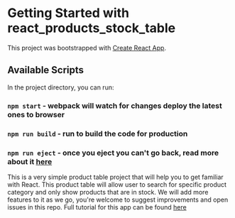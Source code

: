 # Getting Started with react_products_stock_table

This project was bootstrapped with [Create React App](https://github.com/facebook/create-react-app).

## Available Scripts

In the project directory, you can run:

### `npm start` - webpack will watch for changes deploy the latest ones to browser

### `npm run build` - run to build the code for production

### `npm run eject` - once you eject you can't go back, read more about it [here](https://create-react-app.dev/docs/available-scripts/#npm-run-eject)

This is a very simple product table project that will help you to get familiar with React.
This product table will allow user to search for specific product category and only show products that are in stock.
We will add more features to it as we go, you're welcome to suggest improvements and open issues in this repo.
Full tutorial for this app can be found [here](https://react.dev/learn/thinking-in-react)
